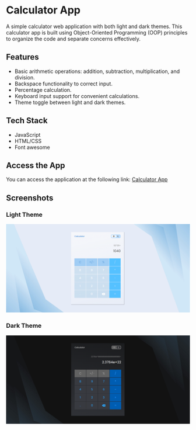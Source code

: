# Calculator App

A simple calculator web application with both light and dark themes. This calculator app is built using Object-Oriented Programming (OOP) principles to organize the code and separate concerns effectively.

## Features

- Basic arithmetic operations: addition, subtraction, multiplication, and division.
- Backspace functionality to correct input.
- Percentage calculation.
- Keyboard input support for convenient calculations.
- Theme toggle between light and dark themes.

## Tech Stack

- JavaScript
- HTML/CSS
- Font awesome

## Access the App

You can access the application at the following link: [Calculator App](https://nataly-horbunova.github.io/calculator/)


## Screenshots

### Light Theme
![Light Theme](assets/screenshots/light-theme.png)

### Dark Theme
![Dark Theme](assets/screenshots/dark-theme.png)



